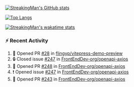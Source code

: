 [![StreakingMan's GitHub stats](https://streakingman-github-readme-stats.vercel.app/api?username=StreakingMan&show_icons=true)](https://github.com/anuraghazra/github-readme-stats)

[![Top Langs](https://streakingman-github-readme-stats.vercel.app/api/top-langs/?username=StreakingMan&layout=compact&langs_count=8)](https://github.com/anuraghazra/github-readme-stats)

[![StreakingMan's wakatime stats](https://streakingman-github-readme-stats.vercel.app/api/wakatime?username=StreakingMan&layout=compact&langs_count=8)](https://github.com/anuraghazra/github-readme-stats)

### :zap: Recent Activity

<!--START_SECTION:activity-->
1. 💪 Opened PR [#28](https://github.com/flingyp/vitepress-demo-preview/pull/28) in [flingyp/vitepress-demo-preview](https://github.com/flingyp/vitepress-demo-preview)
2. 🔒 Closed issue [#247](https://github.com/FrontEndDev-org/openapi-axios/issues/247) in [FrontEndDev-org/openapi-axios](https://github.com/FrontEndDev-org/openapi-axios)
3. 💪 Opened PR [#248](https://github.com/FrontEndDev-org/openapi-axios/pull/248) in [FrontEndDev-org/openapi-axios](https://github.com/FrontEndDev-org/openapi-axios)
4. ❗ Opened issue [#247](https://github.com/FrontEndDev-org/openapi-axios/issues/247) in [FrontEndDev-org/openapi-axios](https://github.com/FrontEndDev-org/openapi-axios)
5. 💪 Opened PR [#243](https://github.com/FrontEndDev-org/openapi-axios/pull/243) in [FrontEndDev-org/openapi-axios](https://github.com/FrontEndDev-org/openapi-axios)
<!--END_SECTION:activity-->


<!---
StreakingMan/StreakingMan is a ✨ special ✨ repository because its `README.md` (this file) appears on your GitHub profile.
You can click the Preview link to take a look at your changes.
--->


